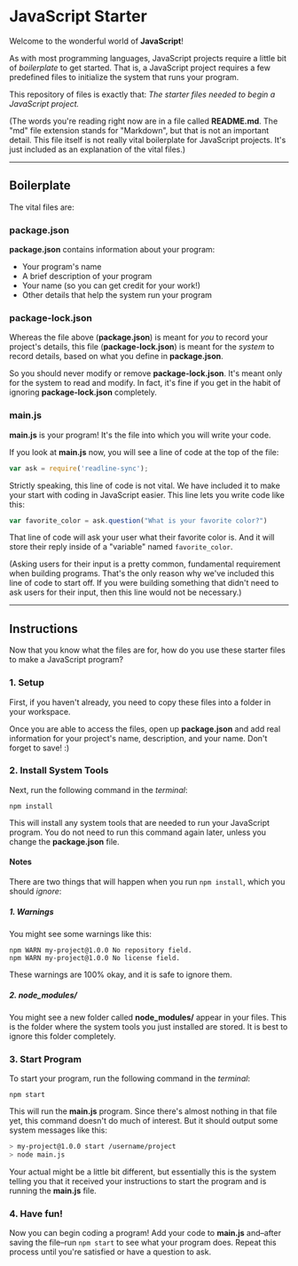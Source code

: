 JavaScript Starter
==================

Welcome to the wonderful world of **JavaScript**!

As with most programming languages, JavaScript projects require a little bit of *boilerplate* to get started. That is, a JavaScript project requires a few predefined files to initialize the system that runs your program.

This repository of files is exactly that: _The starter files needed to begin a JavaScript project._

(The words you're reading right now are in a file called **README.md**. The "md" file extension stands for "Markdown", but that is not an important detail. This file itself is not really vital boilerplate for JavaScript projects. It's just included as an explanation of the vital files.)

---

## Boilerplate

The vital files are:

### package.json

**package.json** contains information about your program:

- Your program's name
- A brief description of your program
- Your name (so you can get credit for your work!)
- Other details that help the system run your program

### package-lock.json

Whereas the file above (**package.json**) is meant for _you_ to record your project's details, this file (**package-lock.json**) is meant for the _system_ to record details, based on what you define in **package.json**.

So you should never modify or remove **package-lock.json**. It's meant only for the system to read and modify. In fact, it's fine if you get in the habit of ignoring **package-lock.json** completely.

### main.js

**main.js** is your program! It's the file into which you will write your code.

If you look at **main.js** now, you will see a line of code at the top of the file:

```js
var ask = require('readline-sync');
```

Strictly speaking, this line of code is not vital. We have included it to make your start with coding in JavaScript easier. This line lets you write code like this:

```js
var favorite_color = ask.question("What is your favorite color?")
```

That line of code will ask your user what their favorite color is. And it will store their reply inside of a "variable" named `favorite_color`.

(Asking users for their input is a pretty common, fundamental requirement when building programs. That's the only reason why we've included this line of code to start off. If you were building something that didn't need to ask users for their input, then this line would not be necessary.)

---

## Instructions

Now that you know what the files are for, how do you use these starter files to make a JavaScript program?

### 1. Setup

First, if you haven't already, you need to copy these files into a folder in your workspace.

Once you are able to access the files, open up **package.json** and add real information for your project's name, description, and your name. Don't forget to save! :)

### 2. Install System Tools

Next, run the following command in the _terminal_:

```
npm install
```

This will install any system tools that are needed to run your JavaScript program. You do not need to run this command again later, unless you change the **package.json** file.

#### Notes

There are two things that will happen when you run `npm install`, which you should _ignore_:

##### 1. Warnings

You might see some warnings like this:

```
npm WARN my-project@1.0.0 No repository field.
npm WARN my-project@1.0.0 No license field.
```

These warnings are 100% okay, and it is safe to ignore them.

##### 2. node_modules/

You might see a new folder called **node_modules/** appear in your files. This is the folder where the system tools you just installed are stored. It is best to ignore this folder completely.

### 3. Start Program

To start your program, run the following command in the _terminal_:

```
npm start
```

This will run the **main.js** program. Since there's almost nothing in that file yet, this command doesn't do much of interest. But it should output some system messages like this:

```bash
> my-project@1.0.0 start /username/project
> node main.js
```

Your actual might be a little bit different, but essentially this is the system telling you that it received your instructions to start the program and is running the **main.js** file.

### 4. Have fun!

Now you can begin coding a program! Add your code to **main.js** and–after saving the file–run `npm start` to see what your program does. Repeat this process until you're satisfied or have a question to ask.